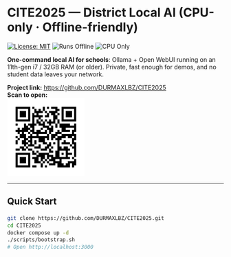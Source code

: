 # CITE2025 — District Local AI (CPU-only · Offline-friendly)

[![License: MIT](https://img.shields.io/badge/License-MIT-green.svg)](LICENSE)
![Runs Offline](https://img.shields.io/badge/Mode-Offline%20Capable-blue)
![CPU Only](https://img.shields.io/badge/Hardware-CPU--only-lightgrey)

**One-command local AI for schools**: Ollama + Open WebUI running on an 11th-gen i7 / 32GB RAM (or older). Private, fast enough for demos, and no student data leaves your network.

**Project link:** https://github.com/DURMAXLBZ/CITE2025  
**Scan to open:**  
<img src="qr_github.png" width="180" alt="QR to GitHub" />

---

## Quick Start

```bash
git clone https://github.com/DURMAXLBZ/CITE2025.git
cd CITE2025
docker compose up -d
./scripts/bootstrap.sh
# Open http://localhost:3000
